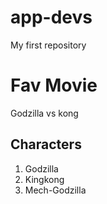 # app-devs
My first repository

# Fav Movie
 Godzilla vs kong

 ## Characters
 1. Godzilla
 2. Kingkong
 3. Mech-Godzilla
